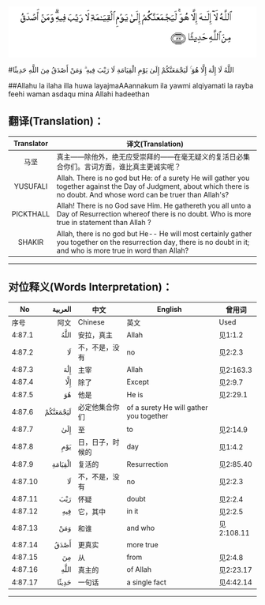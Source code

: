 ![004:087](images/004_087.gif)

#اللَّهُ لَا إِلَٰهَ إِلَّا هُوَ ۚ لَيَجْمَعَنَّكُمْ إِلَىٰ يَوْمِ الْقِيَامَةِ لَا رَيْبَ فِيهِ ۗ وَمَنْ أَصْدَقُ مِنَ اللَّهِ حَدِيثًا 

##Allahu la ilaha illa huwa layajmaAAannakum ila yawmi alqiyamati la rayba feehi waman asdaqu mina Allahi hadeethan 

## 翻译(Translation)：

| Translator | 译文(Translation)                                            |
| :--------: | ------------------------------------------------------------ |
|    马坚    | 真主——除他外，绝无应受崇拜的——在毫无疑义的复活日必集合你们。言词方面，谁比真主更诚实呢？ |
|  YUSUFALI  | Allah. There is no god but He: of a surety He will gather you together against the Day of Judgment, about which there is no doubt. And whose word can be truer than Allah's? |
| PICKTHALL  | Allah! There is no God save Him. He gathereth you all unto a Day of Resurrection whereof there is no doubt. Who is more true in statement than Allah ? |
|   SHAKIR   | Allah, there is no god but He-- He will most certainly gather you together on the resurrection day, there is no doubt in it; and who is more true in word than Allah? |

---

## 对位释义(Words Interpretation)：

| No   | العربية | 中文    | English | 曾用词 |
| ---- | ------: | ------- | ------- | ------ |
| 序号 |    阿文 | Chinese | 英文    | Used   |
| 4:87.1  | اللَّهُ     | 安拉，真主       | Allah                                   | 见1:1.2    |
| 4:87.2  | لَا       | 不，不是，没有   | no                                      | 见2:2.3    |
| 4:87.3  | إِلَٰهَ      | 主宰             | Allah                                   | 见2:163.3  |
| 4:87.4  | إِلَّا      | 除了             | Except                                  | 见2:9.7    |
| 4:87.5  | هُوَ       | 他是             | He is                                   | 见2:29.1   |
| 4:87.6  | لَيَجْمَعَنَّكُمْ | 必定他集合你们   | of a surety He will gather you together |            |
| 4:87.7  | إِلَىٰ      | 至               | to                                      | 见2:14.9   |
| 4:87.8  | يَوْمِ      | 日，日子，时候的 | day                                     | 见1:4.2    |
| 4:87.9  | الْقِيَامَةِ  | 复活的           | Resurrection                            | 见2:85.40  |
| 4:87.10 | لَا       | 不，不是，没有   | no                                      | 见2:2.3    |
| 4:87.11 | رَيْبَ      | 怀疑             | doubt                                   | 见2:2.4    |
| 4:87.12 | فِيهِ      | 它，其中         | in it                                   | 见2:2.5    |
| 4:87.13 | وَمَنْ      | 和谁             | and who                                 | 见2:108.11 |
| 4:87.14 | أَصْدَقُ     | 更真实           | more true                               |            |
| 4:87.15 | مِنَ       | 从               | from                                    | 见2:4.8    |
| 4:87.16 | اللَّهِ     | 真主的           | of Allah                                | 见2:23.17  |
| 4:87.17 | حَدِيثًا    | 一句话           | a single fact                           | 见4:42.14  |

---

